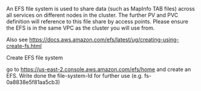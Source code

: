 

An EFS file system is used to share data (such as MapInfo TAB files) across all services on different nodes in the cluster. The further PV and PVC definition will reference to this file share by access points. Please ensure the EFS is in the same VPC as the cluster you will use from.

Also see https://docs.aws.amazon.com/efs/latest/ug/creating-using-create-fs.html

Create EFS file system

go to https://us-east-2.console.aws.amazon.com/efs/home and create an EFS. Write done the file-system-Id for further use (e.g. fs-0a8838e5f81aa5cb3)



